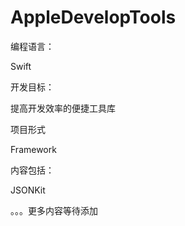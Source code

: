 # AppleDevelopTools
编程语言：

Swift

开发目标：

提高开发效率的便捷工具库

项目形式

Framework

内容包括：

JSONKit

。。。更多内容等待添加
